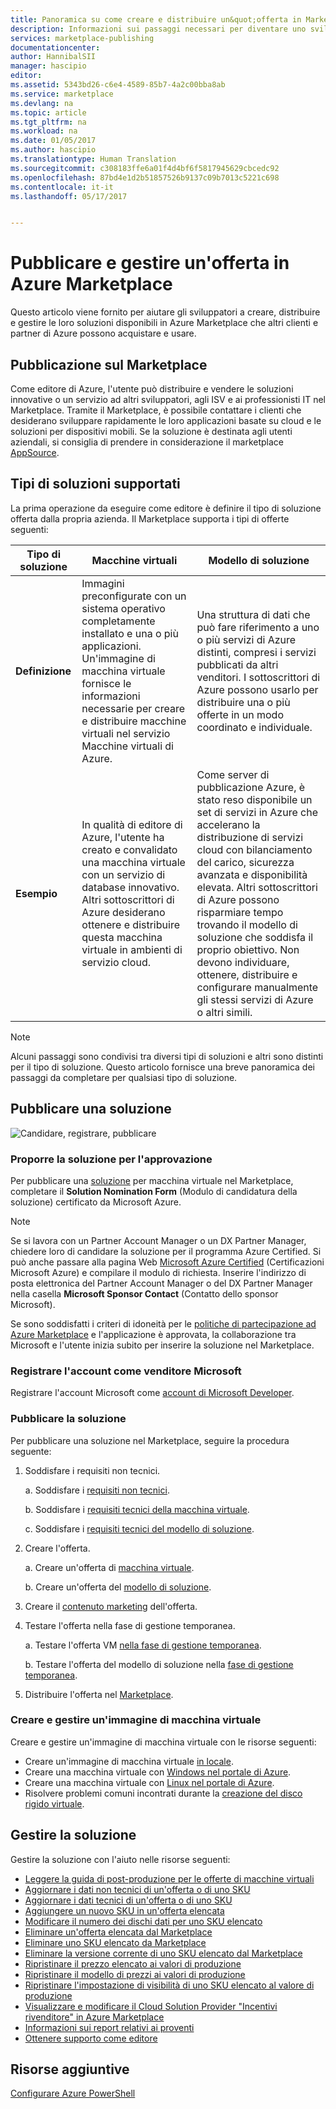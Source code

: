 ```yaml
---
title: Panoramica su come creare e distribuire un&quot;offerta in Marketplace | Documentazione Microsoft
description: Informazioni sui passaggi necessari per diventare uno sviluppatore Microsoft approvato e creare e distribuire un&quot;immagine di macchina virtuale, un modello, un servizio dati o un servizio per sviluppatori in Azure Marketplace
services: marketplace-publishing
documentationcenter: 
author: HannibalSII
manager: hascipio
editor: 
ms.assetid: 5343bd26-c6e4-4589-85b7-4a2c00bba8ab
ms.service: marketplace
ms.devlang: na
ms.topic: article
ms.tgt_pltfrm: na
ms.workload: na
ms.date: 01/05/2017
ms.author: hascipio
ms.translationtype: Human Translation
ms.sourcegitcommit: c308183ffe6a01f4d4bf6f5817945629cbcedc92
ms.openlocfilehash: 87bd4e1d2b51857526b9137c09b7013c5221c698
ms.contentlocale: it-it
ms.lasthandoff: 05/17/2017


---
```

# <a name="publish-and-manage-an-offer-in-the-azure-marketplace"></a>Pubblicare e gestire un'offerta in Azure Marketplace
Questo articolo viene fornito per aiutare gli sviluppatori a creare, distribuire e gestire le loro soluzioni disponibili in Azure Marketplace che altri clienti e partner di Azure possono acquistare e usare.

## <a name="marketplace-publishing"></a>Pubblicazione sul Marketplace
Come editore di Azure, l'utente può distribuire e vendere le soluzioni innovative o un servizio ad altri sviluppatori, agli ISV e ai professionisti IT nel Marketplace. Tramite il Marketplace, è possibile contattare i clienti che desiderano sviluppare rapidamente le loro applicazioni basate su cloud e le soluzioni per dispositivi mobili. Se la soluzione è destinata agli utenti aziendali, si consiglia di prendere in considerazione il marketplace [AppSource](http://appsource.microsoft.com).


## <a name="supported-types-of-solutions"></a>Tipi di soluzioni supportati
La prima operazione da eseguire come editore è definire il tipo di soluzione offerta dalla propria azienda. Il Marketplace supporta i tipi di offerte seguenti:

|Tipo di soluzione|Macchine virtuali|Modello di soluzione|
|---|---|---|
|**Definizione**|Immagini preconfigurate con un sistema operativo completamente installato e una o più applicazioni. Un'immagine di macchina virtuale fornisce le informazioni necessarie per creare e distribuire macchine virtuali nel servizio Macchine virtuali di Azure.|Una struttura di dati che può fare riferimento a uno o più servizi di Azure distinti, compresi i servizi pubblicati da altri venditori. I sottoscrittori di Azure possono usarlo per distribuire una o più offerte in un modo coordinato e individuale.|
|**Esempio**|In qualità di editore di Azure, l'utente ha creato e convalidato una macchina virtuale con un servizio di database innovativo. Altri sottoscrittori di Azure desiderano ottenere e distribuire questa macchina virtuale in ambienti di servizio cloud.|Come server di pubblicazione Azure, è stato reso disponibile un set di servizi in Azure che accelerano la distribuzione di servizi cloud con bilanciamento del carico, sicurezza avanzata e disponibilità elevata. Altri sottoscrittori di Azure possono risparmiare tempo trovando il modello di soluzione che soddisfa il proprio obiettivo. Non devono individuare, ottenere, distribuire e configurare manualmente gli stessi servizi di Azure o altri simili.|

> [!NOTE]
> Alcuni passaggi sono condivisi tra diversi tipi di soluzioni e altri sono distinti per il tipo di soluzione. Questo articolo fornisce una breve panoramica dei passaggi da completare per qualsiasi tipo di soluzione.

## <a name="publish-a-solution"></a>Pubblicare una soluzione
![Candidare, registrare, pubblicare](media/marketplace-publishing-getting-started/img01.png)

### <a name="nominate-your-solution-for-pre-approval"></a>Proporre la soluzione per l'approvazione
Per pubblicare una [soluzione](https://createopportunity.azurewebsites.net) per macchina virtuale nel Marketplace, completare il **Solution Nomination Form** (Modulo di candidatura della soluzione) certificato da Microsoft Azure.

>[!NOTE]
> Se si lavora con un Partner Account Manager o un DX Partner Manager, chiedere loro di candidare la soluzione per il programma Azure Certified. Si può anche passare alla pagina Web [Microsoft Azure Certified](http://createopportunity.azurewebsites.net) (Certificazioni Microsoft Azure) e compilare il modulo di richiesta. Inserire l'indirizzo di posta elettronica del Partner Account Manager o del DX Partner Manager nella casella **Microsoft Sponsor Contact** (Contatto dello sponsor Microsoft).

Se sono soddisfatti i criteri di idoneità per le [politiche di partecipazione ad Azure Marketplace](http://go.microsoft.com/fwlink/?LinkID=526833) e l'applicazione è approvata, la collaborazione tra Microsoft e l'utente inizia subito per inserire la soluzione nel Marketplace.

### <a name="register-your-account-as-a-microsoft-seller"></a>Registrare l'account come venditore Microsoft
Registrare l'account Microsoft come [account di Microsoft Developer](marketplace-publishing-accounts-creation-registration.md).

### <a name="publish-your-solution"></a>Pubblicare la soluzione
Per pubblicare una soluzione nel Marketplace, seguire la procedura seguente:
1. Soddisfare i requisiti non tecnici.

    a. Soddisfare i [requisiti non tecnici](marketplace-publishing-pre-requisites.md).

    b. Soddisfare i [requisiti tecnici della macchina virtuale](marketplace-publishing-vm-image-creation-prerequisites.md).

    c. Soddisfare i [requisiti tecnici del modello di soluzione](marketplace-publishing-solution-template-creation-prerequisites.md).

2. Creare l'offerta.

    a. Creare un'offerta di [macchina virtuale](marketplace-publishing-vm-image-creation.md).

    b. Creare un'offerta del [modello di soluzione](marketplace-publishing-solution-template-creation.md).

3. Creare il [contenuto marketing](marketplace-publishing-push-to-staging.md) dell'offerta.

4. Testare l'offerta nella fase di gestione temporanea.

    a. Testare l'offerta VM [nella fase di gestione temporanea](marketplace-publishing-vm-image-test-in-staging.md).

    b. Testare l'offerta del modello di soluzione nella [fase di gestione temporanea](marketplace-publishing-solution-template-test-in-staging.md).

5. Distribuire l'offerta nel [Marketplace](marketplace-publishing-push-to-production.md).


### <a name="create-and-manage-a-virtual-machine-image"></a>Creare e gestire un'immagine di macchina virtuale
Creare e gestire un'immagine di macchina virtuale con le risorse seguenti:
* Creare un'immagine di macchina virtuale [in locale](marketplace-publishing-vm-image-creation-on-premise.md).
* Creare una macchina virtuale con [Windows nel portale di Azure](../virtual-machines/virtual-machines-windows-hero-tutorial.md?toc=%2fazure%2fvirtual-machines%2fwindows%2ftoc.json).
* Creare una macchina virtuale con [Linux nel portale di Azure](../virtual-machines/linux/quick-create-portal.md?toc=%2fazure%2fvirtual-machines%2flinux%2ftoc.json).
* Risolvere problemi comuni incontrati durante la [creazione del disco rigido virtuale](marketplace-publishing-vm-image-creation-troubleshooting.md).

## <a name="manage-your-solution"></a>Gestire la soluzione
Gestire la soluzione con l'aiuto nelle risorse seguenti:
* [Leggere la guida di post-produzione per le offerte di macchine virtuali](marketplace-publishing-vm-image-post-publishing.md)
* [Aggiornare i dati non tecnici di un'offerta o di uno SKU](marketplace-publishing-vm-image-post-publishing.md#2-how-to-update-the-non-technical-details-of-an-offer-or-a-sku)
* [Aggiornare i dati tecnici di un'offerta o di uno SKU](marketplace-publishing-vm-image-post-publishing.md#1-how-to-update-the-technical-details-of-a-sku)
* [Aggiungere un nuovo SKU in un'offerta elencata](marketplace-publishing-vm-image-post-publishing.md#3-how-to-add-a-new-sku-under-a-listed-offer)
* [Modificare il numero dei dischi dati per uno SKU elencato](marketplace-publishing-vm-image-post-publishing.md#4-how-to-change-the-data-disk-count-for-a-listed-sku)
* [Eliminare un'offerta elencata dal Marketplace](marketplace-publishing-vm-image-post-publishing.md)
* [Eliminare uno SKU elencato da Marketplace](marketplace-publishing-vm-image-post-publishing.md#6-how-to-delete-a-listed-sku-from-the-azure-marketplace)
* [Eliminare la versione corrente di uno SKU elencato dal Marketplace](marketplace-publishing-vm-image-post-publishing.md#7-how-to-delete-the-current-version-of-a-listed-sku-from-the-azure-marketplace)
* [Ripristinare il prezzo elencato ai valori di produzione](marketplace-publishing-vm-image-post-publishing.md#8-how-to-revert-listing-price-to-production-values)
* [Ripristinare il modello di prezzi ai valori di produzione](marketplace-publishing-vm-image-post-publishing.md#9-how-to-revert-billing-model-to-production-values)
* [Ripristinare l'impostazione di visibilità di uno SKU elencato al valore di produzione](marketplace-publishing-vm-image-post-publishing.md#10-how-to-revert-visibility-setting-of-a-listed-sku-to-the-production-value)
* [Visualizzare e modificare il Cloud Solution Provider "Incentivi rivenditore" in Azure Marketplace](marketplace-publishing-csp-incentive.md)
* [Informazioni sui report relativi ai proventi](marketplace-publishing-report-payout.md)
* [Ottenere supporto come editore](marketplace-publishing-get-publisher-support.md)

## <a name="additional-resources"></a>Risorse aggiuntive
[Configurare Azure PowerShell](marketplace-publishing-powershell-setup.md)

